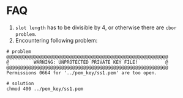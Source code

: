 # FAQ
1. `slot length` has to be divisible by 4, or otherwise there are `cbor problem`.
2. Encountering following problem:
```shell
# problem
@@@@@@@@@@@@@@@@@@@@@@@@@@@@@@@@@@@@@@@@@@@@@@@@@@@@@@@@@@@
@         WARNING: UNPROTECTED PRIVATE KEY FILE!          @
@@@@@@@@@@@@@@@@@@@@@@@@@@@@@@@@@@@@@@@@@@@@@@@@@@@@@@@@@@@
Permissions 0664 for '../pem_key/ss1.pem' are too open.

# solution
chmod 400 ../pem_key/ss1.pem
```